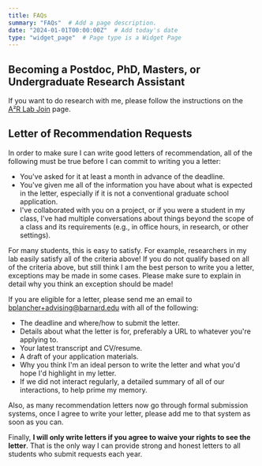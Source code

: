 ```yaml
---
title: FAQs
summary: "FAQs"  # Add a page description.
date: "2024-01-01T00:00:00Z"  # Add today's date
type: "widget_page"  # Page type is a Widget Page
---
```


## Becoming a Postdoc, PhD, Masters, or Undergraduate Research Assistant

If you want to do research with me, please follow the instructions on the [A²R Lab Join](https://a2r-lab.org/join) page.

## Letter of Recommendation Requests

In order to make sure I can write good letters of recommendation, all of the following must be true before I can commit to writing you a letter:
+ You've asked for it at least a month in advance of the deadline.
+ You've given me all of the information you have about what is expected in the letter, especially if it is not a conventional graduate school application.
+ I've collaborated with you on a project, or if you were a student in my class, I've had multiple conversations about things beyond the scope of a class and its requirements (e.g., in office hours, in research, or other settings).

For many students, this is easy to satisfy. For example, researchers in my lab easily satisfy all of the criteria above! If you do not qualify based on all of the criteria above, but still think I am the best person to write you a letter, exceptions may be made in some cases. Please make sure to explain in detail why you think an exception should be made!

If you are eligible for a letter, please send me an email to bplancher+advising@barnard.edu with all of the following:
+ The deadline and where/how to submit the letter.
+ Details about what the letter is for, preferably a URL to whatever you're applying to.
+ Your latest transcript and CV/resume.
+ A draft of your application materials.
+ Why you think I'm an ideal person to write the letter and what you'd hope I'd highlight in my letter.
+ If we did not interact regularly, a detailed summary of all of our interactions, to help prime my memory.

Also, as many recommendation letters now go through formal submission systems, once I agree to write your letter, please add me to that system as soon as you can.

Finally, **I will only write letters if you agree to waive your rights to see the letter**. That is the only way I can provide strong and honest letters to all students who submit requests each year.